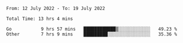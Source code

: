 <!--START_SECTION:waka-->

```text
From: 12 July 2022 - To: 19 July 2022

Total Time: 13 hrs 4 mins

Go           9 hrs 57 mins   ████████████▒░░░░░░░░░░░░   49.23 %
Other        7 hrs 9 mins    █████████░░░░░░░░░░░░░░░░   35.36 %
```

<!--END_SECTION:waka-->